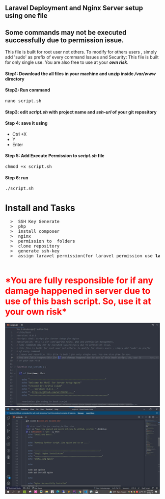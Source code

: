 ## Laravel Deployment and Nginx Server setup using one file

## Some commands may not be executed successfully due to permission issue.

This file is built for root user not others. To modify for others users , simply add 'sudo' as prefix
of every command
Issues and Security: This file is built for only single use. You are also free to use at your **_own risk_**.

#### Step1: Download the all files in your machine and unzip inside <i>/var/www</i> directory <br>

#### Step2: Run command

 <pre>nano script.sh</pre>

#### Step3: edit <i>script.sh</i> with project name and <i>ssh-url</i> of your git repository

#### Step 4: save it using


<ul>
  <li>Ctrl +X </li>
  <li>Y</li>
  <li>Enter</li>
</ul>

#### Step 5: Add Execute Permission to _script.sh_ file

 <pre>chmod +x script.sh</pre>

#### Step 6: run

 <pre>./script.sh</pre>

# Install and Tasks

 <pre>
  >  SSH Key Generate
  >  php
  >  install composer
  >  nginx
  >  permission to  folders
  >  clone repository
  >  generate ssh-key
  >  assign laravel permission(for laravel permission use <strong>laravel.sh</strong> repeating 1-6 step )
 </pre>

 <h1 style="color: red !important"> *You are fully responsible for if any damage happened in server due to use of this bash script. So, use it at your own risk*</h1>

<img src="https://raw.githubusercontent.com/arif98741/laravelbash/master/screenshot.jpg"><img src="https://raw.githubusercontent.com/arif98741/laravelbash/master/screenshot2.jpg">

